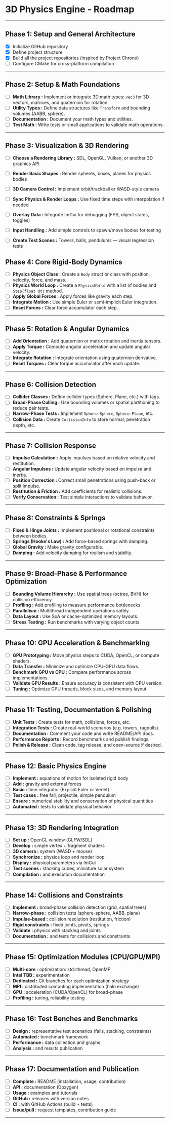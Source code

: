 # 3D Physics Engine - Roadmap

---

## Phase 1: Setup and General Architecture

- [x] Initialize GitHub repository
- [x] Define project structure
- [x] Build all the project repositories (inspired by Project Chrono)
- [ ] Configure CMake for cross-platform compilation

---

## Phase 2: Setup & Math Foundations  

- [ ] **Math Library :** Implement or integrate 3D math types: `vec3` for 3D vectors, matrices, and quaternion for rotation.  
- [ ] **Utility Types :** Define data structures like `Transform` and bounding volumes (AABB, sphere).  
- [ ] **Documentation :** Document your math types and utilities.
- [ ] **Test Math :** Write tests or small applications to validate math operations.

---

## Phase 3: Visualization & 3D Rendering

- [ ] **Choose a Rendering Library :** SDL, OpenGL, Vulkan, or another 3D graphics API.
- [ ] **Render Basic Shapes :** Render spheres, boxes, planes for physics bodies
- [ ] **3D Camera Control :** Implement orbit/trackball or WASD-style camera
- [ ] **Sync Physics & Render Loops :** Use fixed time steps with interpolation if needed
- [ ] **Overlay Data :** Integrate ImGui for debugging (FPS, object states, toggles)
- [ ] **Input Handling :** Add simple controls to spawn/move bodies for testing
- [ ] **Create Test Scenes :** Towers, balls, pendulums — visual regression tests


## Phase 4: Core Rigid-Body Dynamics  

- [ ] **Physics Object Class :** Create a `Body` struct or class with position, velocity, force, and mass.  
- [ ] **Physics World Loop :** Create a `PhysicsWorld` with a list of bodies and `Step(float dt)` method.  
- [ ] **Apply Global Forces :** Apply forces like gravity each step.  
- [ ] **Integrate Motion :** Use simple Euler or semi-implicit Euler integration.  
- [ ] **Reset Forces :** Clear force accumulator each step.

---

## Phase 5: Rotation & Angular Dynamics  

- [ ] **Add Orientation :** Add quaternion or matrix rotation and inertia tensors.  
- [ ] **Apply Torque :** Compute angular acceleration and update angular velocity.  
- [ ] **Integrate Rotation :** Integrate orientation using quaternion derivative.  
- [ ] **Reset Torques :** Clear torque accumulator after each update.

---

## Phase 6: Collision Detection  

- [ ] **Collider Classes :** Define collider types (Sphere, Plane, etc.) with tags.  
- [ ] **Broad-Phase Culling :** Use bounding volumes or spatial partitioning to reduce pair tests.  
- [ ] **Narrow-Phase Tests :** Implement `Sphere–Sphere`, `Sphere–Plane`, etc.  
- [ ] **Collision Data :** Create `CollisionInfo` to store normal, penetration depth, etc.

---

## Phase 7: Collision Response  

- [ ] **Impulse Calculation :** Apply impulses based on relative velocity and restitution.  
- [ ] **Angular Impulses :** Update angular velocity based on impulse and inertia.  
- [ ] **Position Correction :** Correct small penetrations using push-back or split impulse.  
- [ ] **Restitution & Friction :** Add coefficients for realistic collisions.  
- [ ] **Verify Conservation :** Test simple interactions to validate behavior.

---

## Phase 8: Constraints & Springs  

- [ ] **Fixed & Hinge Joints :** Implement positional or rotational constraints between bodies.  
- [ ] **Springs (Hooke's Law) :** Add force-based springs with damping.  
- [ ] **Global Gravity :** Make gravity configurable.  
- [ ] **Damping :** Add velocity damping for realism and stability.

---

## Phase 9: Broad-Phase & Performance Optimization  

- [ ] **Bounding Volume Hierarchy :** Use spatial trees (octree, BVH) for collision efficiency.  
- [ ] **Profiling :** Add profiling to measure performance bottlenecks.  
- [ ] **Parallelism :** Multithread independent operations safely.  
- [ ] **Data Layout :** Use SoA or cache-optimized memory layouts.  
- [ ] **Stress Testing :** Run benchmarks with varying object counts.

---

## Phase 10: GPU Acceleration & Benchmarking  

- [ ] **GPU Prototyping :** Move physics steps to CUDA, OpenCL, or compute shaders.  
- [ ] **Data Transfer :** Minimize and optimize CPU–GPU data flows.  
- [ ] **Benchmark GPU vs CPU :** Compare performance across implementations.  
- [ ] **Validate GPU Results :** Ensure accuracy is consistent with CPU version.  
- [ ] **Tuning :** Optimize GPU threads, block sizes, and memory layout.

---

## Phase 11: Testing, Documentation & Polishing  

- [ ] **Unit Tests :** Create tests for math, collisions, forces, etc.  
- [ ] **Integration Tests :** Create real-world scenarios (e.g. towers, ragdolls).  
- [ ] **Documentation :** Comment your code and write README/API docs.  
- [ ] **Performance Reports :** Record benchmarks and publish findings.  
- [ ] **Polish & Release :** Clean code, tag release, and open-source if desired.

---

## Phase 12: Basic Physics Engine

- [ ] **Implement :** equations of motion for isolated rigid body
- [ ] **Add :** gravity and external forces
- [ ] **Basic :** time integrator (Explicit Euler or Verlet)
- [ ] **Test cases :** free fall, projectile, simple pendulum
- [ ] **Ensure :** numerical stability and conservation of physical quantities
- [ ] **Automated :** tests to validate physical behavior

---

## Phase 13: 3D Rendering Integration

- [ ] **Set up :** OpenGL window (GLFW/SDL)
- [ ] **Develop :** simple vertex + fragment shaders
- [ ] **3D camera :** system (WASD + mouse)
- [ ] **Synchronize :** physics loop and render loop
- [ ] **Display :** physical parameters via ImGui
- [ ] **Test scenes :** stacking cubes, miniature solar system
- [ ] **Compilation :** and execution documentation

---

## Phase 14: Collisions and Constraints

- [ ] **Implement :** broad-phase collision detection (grid, spatial trees)
- [ ] **Narrow-phase :** collision tests (sphere-sphere, AABB, plane)
- [ ] **Impulse-based :** collision resolution (restitution, friction)
- [ ] **Rigid constraints :** fixed joints, pivots, springs
- [ ] **Validate :** physics with stacking and joints
- [ ] **Documentation :** and tests for collisions and constraints

---

## Phase 15: Optimization Modules (CPU/GPU/MPI)

- [ ] **Multi-core :** optimization: std::thread, OpenMP
- [ ] **Intel TBB :** experimentation
- [ ] **Dedicated :** Git branches for each optimization strategy
- [ ] **MPI :** distributed computing implementation (halo exchange)
- [ ] **GPU :** acceleration (CUDA/OpenCL) for broad-phase
- [ ] **Profiling :** tuning, reliability testing

---

## Phase 16: Test Benches and Benchmarks

- [ ] **Design :** representative test scenarios (falls, stacking, constraints)
- [ ] **Automated :** benchmark framework
- [ ] **Performance :** data collection and graphs
- [ ] **Analysis :** and results publication

---

## Phase 17: Documentation and Publication

- [ ] **Complete :** README (installation, usage, contribution)
- [ ] **API :** documentation (Doxygen)
- [ ] **Usage :** examples and tutorials
- [ ] **GitHub :** releases with version notes
- [ ] **CI :** with GitHub Actions (build + tests)
- [ ] **Issue/pull :** request templates, contribution guide

---
